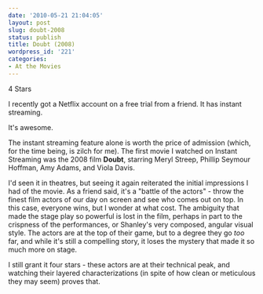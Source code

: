 ```yaml
---
date: '2010-05-21 21:04:05'
layout: post
slug: doubt-2008
status: publish
title: Doubt (2008)
wordpress_id: '221'
categories:
- At the Movies
---
```


4 Stars

I recently got a Netflix account on a free trial from a friend. It has instant streaming.

It's awesome.

The instant streaming feature alone is worth the price of admission (which, for the time being, is zilch for me). The first movie I watched on Instant Streaming was the 2008 film **Doubt**, starring Meryl Streep, Phillip Seymour Hoffman, Amy Adams, and Viola Davis.

I'd seen it in theatres, but seeing it again reiterated the initial impressions I had of the movie. As a friend said, it's a "battle of the actors" - throw the finest film actors of our day on screen and see who comes out on top. In this case, everyone wins, but I wonder at what cost. The ambiguity that made the stage play so powerful is lost in the film, perhaps in part to the crispness of the performances, or Shanley's very composed, angular visual style. The actors are at the top of their game, but to a degree they go _too_ far, and while it's still a compelling story, it loses the mystery that made it so much more on stage.

I still grant it four stars - these actors are at their technical peak, and watching their layered characterizations (in spite of how clean or meticulous they may seem) proves that.